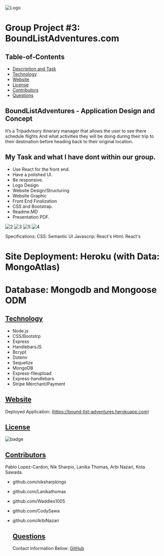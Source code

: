 


![Logo](https://user-images.githubusercontent.com/95839411/170887762-c24a9211-00a3-43b8-868f-d6375e6a6791.png)

# Group Project #3: BoundListAdventures.com

  ## Table-of-Contents
  * [Description and Task](#description)
  * [Technology](#technology)
  * [Website](#table-of-contents)
  * [License](#license)   
  * [Contributors](#Contributors)
  * [Questions](#questions)

## BoundListAdventures - Application Design and Concept

It’s a Tripadvisory itinerary manager that allows the user to see there schedule flights
And what activities they will be doing during their trip to their destination before heading back to their original location.


## My Task and what I have dont within our group.

- Use React for the front end.
- Have a polished UI.
- Be responsive.
- Logo Design
- Website Design/Structuring
- Website Graphic
- Front End Finalization
- CSS and Bootstrap. 
- Readme.MD
- Presentation PDF.


![2](https://user-images.githubusercontent.com/95839411/172073812-eca18191-c0fc-4d08-bad5-93af7f9b7e7b.jpg)
![3](https://user-images.githubusercontent.com/95839411/172073818-5e9f02ed-54b0-4bc4-8281-b15123f8acf3.jpg)
![5](https://user-images.githubusercontent.com/95839411/172073820-46a35c1d-d7e8-4ca7-9130-5e88ea94981d.jpg)
![4](https://user-images.githubusercontent.com/95839411/172073817-947491fb-9250-449e-92a0-cbe55e8ae3e9.jpg)

Specifications:
CSS: Semantic UI
Javascrip: React's
Html: React's

# Site Deployment: Heroku (with Data: MongoAtlas)
# Database: Mongodb and Mongoose ODM

 ## [Technology](#technology)

  - Node.js
  - CSS/Bootstrp
  - Express
  - HandlebarsJS
  - Bcrypt
  - Dotenv
  - Sequelize
  - MongoDB
  - Express-fileupload
  - Express-handlebars
  - Stripe Merchant/Payment

 ## [Website](#table-of-contents)
 Deployed Application: (https://bound-list-adventures.herokuapp.com)
 
 ## [License](#table-of-contents)
 ![badge](https://img.shields.io/badge/license-apache-blue)
  
 ## [Contributors](#table-of-contents)
  
  Pablo Lopez-Cardon, Nik Sharpio, Lanika Thomas, Arbi Nazari, Kota Sawada.

- github.com/niksharpkings
- github.com/Lanikathomas
- github.com/Waddles1005
- github.com/CodySawa
- github.com/ArbiNazari

  ## [Questions](#table-of-contents)
  Contact Information Below:
  [GitHub](https://github.com/Niksharpkings/bound-list-adventures)
